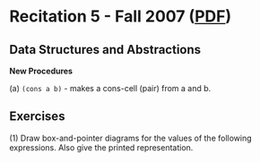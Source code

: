 Recitation 5 - Fall 2007 ([PDF](http://people.csail.mit.edu/jastr/6001/fall07/r05.pdf))
=======================================================================================

Data Structures and Abstractions
-------------------------------- 

**New Procedures**

(a) `(cons a b)` - makes a cons-cell (pair) from a and b.

Exercises
---------

(1) Draw box-and-pointer diagrams for the values of the following expressions. Also give the printed representation.
